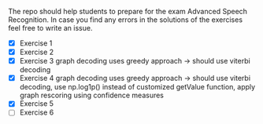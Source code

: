 The repo should help students to prepare for the exam Advanced Speech Recognition. 
In case you find any errors in the solutions of the exercises feel free to write an issue.

- [x] Exercise 1 
- [x] Exercise 2
- [x] Exercise 3 graph decoding uses greedy approach -> should use viterbi decoding
- [x] Exercise 4 graph decoding uses greedy approach -> should use viterbi decoding, use np.log1p() instead of customized getValue function, apply graph rescoring using confidence measures
- [x] Exercise 5
- [ ] Exercise 6
